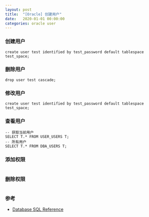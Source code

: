 ```yaml
---
layout: post
title:  "[Oracle] 创建用户"
date:   2020-01-01 00:00:00
categories: oracle user
---
```


### 创建用户
```
create user test identified by test_password default tablespace test_space;
```

### 删除用户
```
drop user test cascade;
```

### 修改用户
```
create user test identified by test_password default tablespace test_space;
```

### 查看用户
```
-- 获取当前用户
SELECT T.* FROM USER_USERS T;
-- 所有用户
SELECT T.* FROM DBA_USERS T;
```

### 添加权限
```
```

### 删除权限
```
```

### 参考
+ [Database SQL Reference](https://docs.oracle.com/cd/B19306_01/server.102/b14200/statements_8003.htm)